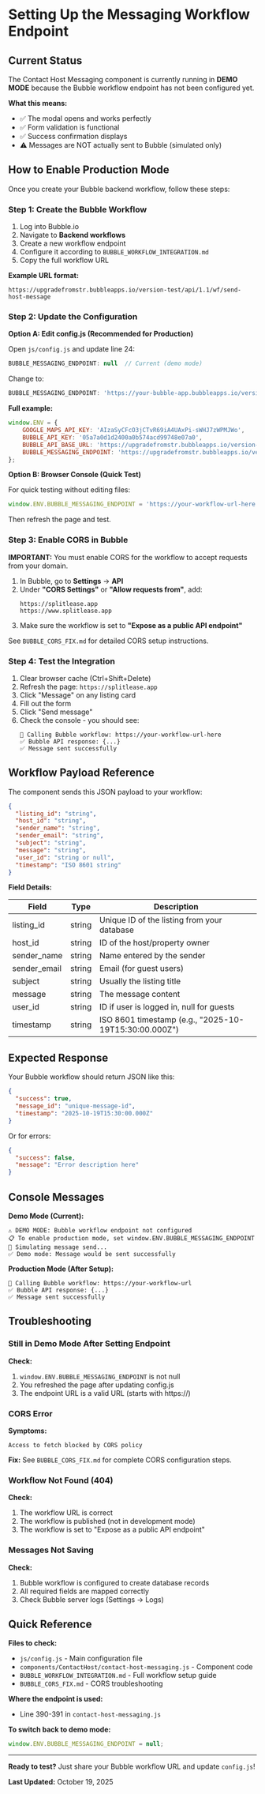 # Setting Up the Messaging Workflow Endpoint

## Current Status

The Contact Host Messaging component is currently running in **DEMO MODE** because the Bubble workflow endpoint has not been configured yet.

**What this means:**
- ✅ The modal opens and works perfectly
- ✅ Form validation is functional
- ✅ Success confirmation displays
- ⚠️ Messages are NOT actually sent to Bubble (simulated only)

## How to Enable Production Mode

Once you create your Bubble backend workflow, follow these steps:

### Step 1: Create the Bubble Workflow

1. Log into Bubble.io
2. Navigate to **Backend workflows**
3. Create a new workflow endpoint
4. Configure it according to `BUBBLE_WORKFLOW_INTEGRATION.md`
5. Copy the full workflow URL

**Example URL format:**
```
https://upgradefromstr.bubbleapps.io/version-test/api/1.1/wf/send-host-message
```

### Step 2: Update the Configuration

**Option A: Edit config.js (Recommended for Production)**

Open `js/config.js` and update line 24:

```javascript
BUBBLE_MESSAGING_ENDPOINT: null  // Current (demo mode)
```

Change to:

```javascript
BUBBLE_MESSAGING_ENDPOINT: 'https://your-bubble-app.bubbleapps.io/version-test/api/1.1/wf/YOUR-WORKFLOW-NAME'
```

**Full example:**

```javascript
window.ENV = {
    GOOGLE_MAPS_API_KEY: 'AIzaSyCFcO3jCTvR69iA4UAxPi-sWHJ7zWPMJWo',
    BUBBLE_API_KEY: '05a7a0d1d2400a0b574acd99748e07a0',
    BUBBLE_API_BASE_URL: 'https://upgradefromstr.bubbleapps.io/version-test/api/1.1',
    BUBBLE_MESSAGING_ENDPOINT: 'https://upgradefromstr.bubbleapps.io/version-test/api/1.1/wf/send-host-message'
};
```

**Option B: Browser Console (Quick Test)**

For quick testing without editing files:

```javascript
window.ENV.BUBBLE_MESSAGING_ENDPOINT = 'https://your-workflow-url-here';
```

Then refresh the page and test.

### Step 3: Enable CORS in Bubble

**IMPORTANT:** You must enable CORS for the workflow to accept requests from your domain.

1. In Bubble, go to **Settings** → **API**
2. Under **"CORS Settings"** or **"Allow requests from"**, add:
   ```
   https://splitlease.app
   https://www.splitlease.app
   ```
3. Make sure the workflow is set to **"Expose as a public API endpoint"**

See `BUBBLE_CORS_FIX.md` for detailed CORS setup instructions.

### Step 4: Test the Integration

1. Clear browser cache (Ctrl+Shift+Delete)
2. Refresh the page: `https://splitlease.app`
3. Click "Message" on any listing card
4. Fill out the form
5. Click "Send message"
6. Check the console - you should see:
   ```
   📡 Calling Bubble workflow: https://your-workflow-url-here
   ✅ Bubble API response: {...}
   ✅ Message sent successfully
   ```

## Workflow Payload Reference

The component sends this JSON payload to your workflow:

```json
{
  "listing_id": "string",
  "host_id": "string",
  "sender_name": "string",
  "sender_email": "string",
  "subject": "string",
  "message": "string",
  "user_id": "string or null",
  "timestamp": "ISO 8601 string"
}
```

**Field Details:**

| Field         | Type   | Description                                    |
|---------------|--------|------------------------------------------------|
| listing_id    | string | Unique ID of the listing from your database    |
| host_id       | string | ID of the host/property owner                  |
| sender_name   | string | Name entered by the sender                     |
| sender_email  | string | Email (for guest users)                        |
| subject       | string | Usually the listing title                      |
| message       | string | The message content                            |
| user_id       | string | ID if user is logged in, null for guests       |
| timestamp     | string | ISO 8601 timestamp (e.g., "2025-10-19T15:30:00.000Z") |

## Expected Response

Your Bubble workflow should return JSON like this:

```json
{
  "success": true,
  "message_id": "unique-message-id",
  "timestamp": "2025-10-19T15:30:00.000Z"
}
```

Or for errors:

```json
{
  "success": false,
  "message": "Error description here"
}
```

## Console Messages

**Demo Mode (Current):**
```
⚠️ DEMO MODE: Bubble workflow endpoint not configured
📋 To enable production mode, set window.ENV.BUBBLE_MESSAGING_ENDPOINT
📧 Simulating message send...
✅ Demo mode: Message would be sent successfully
```

**Production Mode (After Setup):**
```
📡 Calling Bubble workflow: https://your-workflow-url
✅ Bubble API response: {...}
✅ Message sent successfully
```

## Troubleshooting

### Still in Demo Mode After Setting Endpoint

**Check:**
1. `window.ENV.BUBBLE_MESSAGING_ENDPOINT` is not null
2. You refreshed the page after updating config.js
3. The endpoint URL is a valid URL (starts with https://)

### CORS Error

**Symptoms:**
```
Access to fetch blocked by CORS policy
```

**Fix:**
See `BUBBLE_CORS_FIX.md` for complete CORS configuration steps.

### Workflow Not Found (404)

**Check:**
1. The workflow URL is correct
2. The workflow is published (not in development mode)
3. The workflow is set to "Expose as a public API endpoint"

### Messages Not Saving

**Check:**
1. Bubble workflow is configured to create database records
2. All required fields are mapped correctly
3. Check Bubble server logs (Settings → Logs)

## Quick Reference

**Files to check:**
- `js/config.js` - Main configuration file
- `components/ContactHost/contact-host-messaging.js` - Component code
- `BUBBLE_WORKFLOW_INTEGRATION.md` - Full workflow setup guide
- `BUBBLE_CORS_FIX.md` - CORS troubleshooting

**Where the endpoint is used:**
- Line 390-391 in `contact-host-messaging.js`

**To switch back to demo mode:**
```javascript
window.ENV.BUBBLE_MESSAGING_ENDPOINT = null;
```

---

**Ready to test?** Just share your Bubble workflow URL and update `config.js`!

**Last Updated:** October 19, 2025
